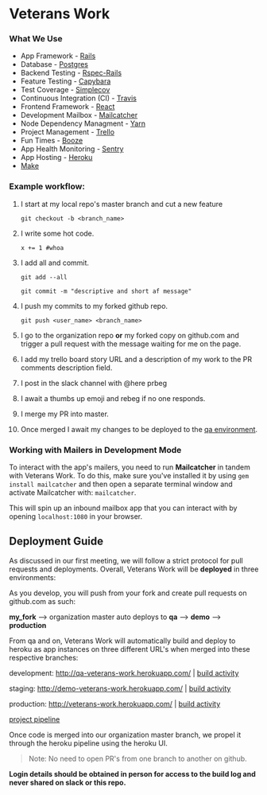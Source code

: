 # Veterans Work

### What We Use

* App Framework - [Rails](http://rubyonrails.org/)
* Database - [Postgres](https://www.postgresql.org/)
* Backend Testing - [Rspec-Rails](http://rspec.info/documentation/3.6/rspec-rails/)
* Feature Testing - [Capybara](https://github.com/teamcapybara/capybara)
* Test Coverage - [Simplecov](https://github.com/colszowka/simplecov#simplecov----)
* Continuous Integration (CI) - [Travis](https://travis-ci.org/)
* Frontend Framework - [React](https://facebook.github.io/react/)
* Development Mailbox - [Mailcatcher](https://mailcatcher.me/)
* Node Dependency Managment - [Yarn](https://yarnpkg.com/lang/en/)
* Project Management - [Trello](https://trello.com/b/xNkJUl4n/veterans-work)
* Fun Times - [Booze](https://en.wikipedia.org/wiki/Alcohol#Alcoholic_beverages)
* App Health Monitoring - [Sentry](https://sentry.io/tdengine/)
* App Hosting - [Heroku](https://dashboard.heroku.com/pipelines/59144ee6-73bf-4f9a-91ea-43da97e9108f)
* [Make](http://www.math.tau.ac.il/~danha/courses/software1/make-intro.html)

### Example workflow:
1. I start at my local repo's master branch and cut a new feature

    `git checkout -b <branch_name>`
2. I write some hot code.

    `x += 1 #whoa`
3. I add all and commit.

    `git add --all`

    `git commit -m "descriptive and short af message"`
4. I push my commits to my forked github repo.

    `git push <user_name> <branch_name>`
5. I go to the organization repo **or** my forked copy on github.com and trigger a pull request with the message waiting for me on the page.

6. I add my trello board story URL and a description of my work to the PR comments description field.

7. I post in the slack channel with @here prbeg <link to pull request>

8. I await a thumbs up emoji and rebeg if no one responds.

9. I merge my PR into master.

10. Once merged I await my changes to be deployed to the [qa environment](http://qa-veterans-work.herokuapp.com/).

### Working with Mailers in Development Mode
To interact with the app's mailers, you need to run **Mailcatcher** in tandem with Veterans Work. To do this, make sure you've installed it by using `gem install mailcatcher` and then open a separate terminal window and activate Mailcatcher with: `mailcatcher`.

This will spin up an inbound mailbox app that you can interact with by opening `localhost:1080` in your browser.

## Deployment Guide

As discussed in our first meeting, we will follow a strict protocol for pull requests and deployments. Overall, Veterans Work will be **deployed** in three environments:

As you develop, you will push from your fork and create pull requests on github.com as such:

**my_fork** --> organization master auto deploys to **qa** --> **demo** --> **production**

From qa and on, Veterans Work will automatically build and deploy to heroku as app instances on three different URL's when merged into these respective branches:

development: http://qa-veterans-work.herokuapp.com/ | [build activity](https://dashboard.heroku.com/apps/qa-veterans-work/activity)

staging: http://demo-veterans-work.herokuapp.com/ | [build activity](https://dashboard.heroku.com/apps/demo-veterans-work/activity)

production: http://veterans-work.herokuapp.com/ | [build activity](https://dashboard.heroku.com/apps/veterans-work/activity)

[project pipeline](https://dashboard.heroku.com/pipelines/59144ee6-73bf-4f9a-91ea-43da97e9108f)

Once code is merged into our organization master branch, we propel it through the heroku pipeline using the heroku UI.

>Note: No need to open PR's from one branch to another on github.

**Login details should be obtained in person for access to the build log and never shared on slack or this repo.**

